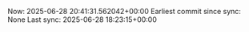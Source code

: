 Now: 2025-06-28 20:41:31.562042+00:00 Earliest commit since sync: None Last sync: 2025-06-28 18:23:15+00:00
